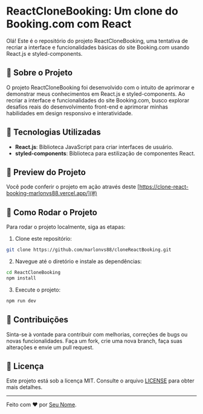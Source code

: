 # ReactCloneBooking: Um clone do Booking.com com React

Olá! Este é o repositório do projeto ReactCloneBooking, uma tentativa de recriar a interface e funcionalidades básicas do site Booking.com usando React.js e styled-components.

## 🚀 Sobre o Projeto

O projeto ReactCloneBooking foi desenvolvido com o intuito de aprimorar e demonstrar meus conhecimentos em React.js e styled-components. Ao recriar a interface e funcionalidades do site Booking.com, busco explorar desafios reais do desenvolvimento front-end e aprimorar minhas habilidades em design responsivo e interatividade.

## 🧰 Tecnologias Utilizadas

- **React.js**: Biblioteca JavaScript para criar interfaces de usuário.
- **styled-components**: Biblioteca para estilização de componentes React.

## 🎨 Preview do Projeto

Você pode conferir o projeto em ação através deste [https://clone-react-booking-marlonvs88.vercel.app/](#) 

## 🚧 Como Rodar o Projeto

Para rodar o projeto localmente, siga as etapas:

1. Clone este repositório:
```bash
git clone https://github.com/marlonvs88/cloneReactBooking.git
```

2. Navegue até o diretório e instale as dependências:
```bash
cd ReactCloneBooking
npm install
```

3. Execute o projeto:
```bash
npm run dev
```

## 🤝 Contribuições

Sinta-se à vontade para contribuir com melhorias, correções de bugs ou novas funcionalidades. Faça um fork, crie uma nova branch, faça suas alterações e envie um pull request.

## 📝 Licença

Este projeto está sob a licença MIT. Consulte o arquivo [LICENSE](LICENSE) para obter mais detalhes.

---

Feito com ❤️ por [Seu Nome](https://github.com/marlonvs88).
